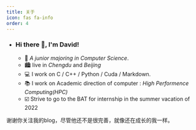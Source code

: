 ```yaml
---
title: 关于
icon: fas fa-info
order: 4
---
```

- ### Hi there 👋, I'm David!

  - :school:  _A junior majoring in Computer Science_. 
  - :cityscape:  live in *Chengdu* and *Beijing*
  - :computer:  I work on C / C++ / Python / Cuda / Markdown.
  - :books:   I work on Academic direction of computer : *High Performence Computing(HPC)*
  - :ballot_box_with_check:  Strive to go to the BAT for internship in the summer vacation of 2022

谢谢你关注我的blog，尽管他还不是很完善，就像还在成长的我一样。

